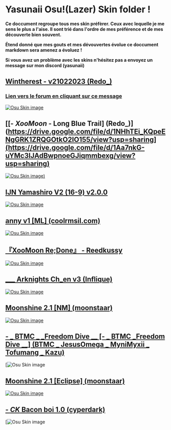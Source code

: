 # Yasunaii Osu!(Lazer) Skin folder ! 

**Ce doccument regroupe tous mes skin préfèrer. Ceux avec lequelle je me sens le plus a l'aise. Il sont trié dans l'ordre de mes préférence et de mes découverte bien souvent.**

**Étend donné que mes gouts et mes dévouvertes évolue ce doccument markdown sera amenez a évoluez !**

**Si vous avez un problème avec les skins n'hésitez pas a envoyez un message sur mon discord (yasunaii)**

## [Wintherest - v21022023 (Redo_)](https://drive.google.com/file/d/1HjdBghbjo1DSB1XUubiUMZ-ZGocfVCv4/view?usp=sharing)
### [Lien vers le forum en cliquant sur ce message](https://osu.ppy.sh/community/forums/topics/1498493?n=1)
[![Osu Skin image](https://i.imgur.com/2MeCsn2.png)](https://drive.google.com/file/d/1HjdBghbjo1DSB1XUubiUMZ-ZGocfVCv4/view?usp=sharing)

## [[- _XooMoon_ - Long Blue Trail] (Redo_)](https://drive.google.com/file/d/1NHhTEi_KQpeENgGRK1ZRQGOtkO2IO155/view?usp=sharing](https://drive.google.com/file/d/1Aa7nkG-uYMc3IJAdBwpnoeGJiqmmbexg/view?usp=sharing)
[![Osu Skin image](https://i.imgur.com/4kEaBYk.png))]([https://drive.google.com/file/d/1NHhTEi_KQpeENgGRK1ZRQGOtkO2IO155/view?usp=sharing](https://drive.google.com/file/d/1Aa7nkG-uYMc3IJAdBwpnoeGJiqmmbexg/view?usp=sharing))

## [IJN Yamashiro V2 (16-9) v2.0.0](https://drive.google.com/file/d/1XigeCz7kcSG3IqkbevRcT6SmrILhDwts/view?usp=sharing)
[![Osu Skin image](https://i.imgur.com/2D9gBZS.png)](https://drive.google.com/file/d/1XigeCz7kcSG3IqkbevRcT6SmrILhDwts/view?usp=sharing)

## [anny v1 [ML] (coolrmsil.com)](https://drive.google.com/file/d/1nVTw7Co3VLfx4wJ-rHfw9mj6evBOXKNt/view?usp=sharing)
[![Osu Skin image](https://i.imgur.com/wWop5IR.png)](https://drive.google.com/file/d/1nVTw7Co3VLfx4wJ-rHfw9mj6evBOXKNt/view?usp=sharing)

## [『XooMoon Re;Done』 - Reedkussy ](https://drive.google.com/file/d/1NHhTEi_KQpeENgGRK1ZRQGOtkO2IO155/view?usp=sharing)
[![Osu Skin image](https://i.imgur.com/vDV2Ikq.jpg)](https://drive.google.com/file/d/1NHhTEi_KQpeENgGRK1ZRQGOtkO2IO155/view?usp=sharing)

## [ ___ Arknights Ch_en v3 (Inflique)](https://drive.google.com/file/d/1thPCttheXez-ONArKGP-GMVaeYxe4wCO/view?usp=sharing)
[![Osu Skin image](https://i.imgur.com/ShkekK3.png)](https://drive.google.com/file/d/1thPCttheXez-ONArKGP-GMVaeYxe4wCO/view?usp=sharing)

## [Moonshine 2.1 [NM] (moonstaar)](https://drive.google.com/file/d/1b5_wVDZ1UqKPKaj40732KyMZHxnRR_RU/view?usp=sharing)
[![Osu Skin image](https://i.ppy.sh/dd32fb4632fc70ddcf5ae409f3ec1b15eb6c78de/68747470733a2f2f696d6775722d617263686976652e7070792e73682f784d576f57596a2e706e67)](https://drive.google.com/file/d/1b5_wVDZ1UqKPKaj40732KyMZHxnRR_RU/view?usp=sharing)

## [- _ BTMC _  _Freedom Dive  __ [- _ BTMC   _Freedom Dive  __] (BTMC _ JesusOmega _ MyniMyxii _ Tofumang _ Kazu)](https://drive.google.com/file/d/1_eAiYZAOn-Q1yke79wGHpfLrx3VXCWRq/view?usp=sharing)
[![Osu Skin image](https://drive.google.com/file/d/1_eAiYZAOn-Q1yke79wGHpfLrx3VXCWRq/view?usp=sharing)

## [Moonshine 2.1 [Eclipse] (moonstaar)](https://drive.google.com/file/d/162TcztbnnkFDQEIwSQd-7Uq6WdmfkSJw/view?usp=sharing)
[![Osu Skin image](https://i.ppy.sh/fcdae8736b79d3dd7d3739801def05f3207f9586/68747470733a2f2f696d6775722d617263686976652e7070792e73682f646652394646422e706e67)](https://drive.google.com/file/d/162TcztbnnkFDQEIwSQd-7Uq6WdmfkSJw/view?usp=sharing)

## [-  _CK_ Bacon boi 1.0 (cyperdark)](https://drive.google.com/file/d/1RsKkZVeJNqTgx84ryrzVkxo1ronjOFZ0/view?usp=sharing)
[![Osu Skin image](https://drive.google.com/file/d/1RsKkZVeJNqTgx84ryrzVkxo1ronjOFZ0/view?usp=sharing)
